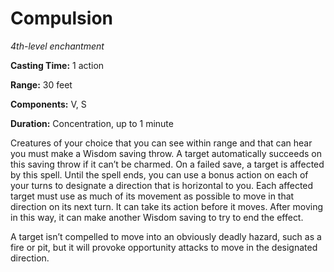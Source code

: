 <title>Compulsion</title>

# Compulsion

_4th-level enchantment_

**Casting Time:** 1 action

**Range:** 30 feet

**Components:** V, S

**Duration:** Concentration, up to 1 minute

Creatures of your choice that you can see
within range and that can hear you must make
a Wisdom saving throw. A target automatically
succeeds on this saving throw if it can’t be
charmed. On a failed save, a target is
affected by this spell. Until the spell ends,
you can use a bonus action on each of your
turns to designate a direction that is
horizontal to you. Each affected target must
use as much of its movement as possible to
move in that direction on its next turn. It
can take its action before it moves. After
moving in this way, it can make another
Wisdom saving to try to end the effect.

A target isn’t compelled to move into an
obviously deadly hazard, such as a fire or
pit, but it will provoke opportunity attacks
to move in the designated direction.

